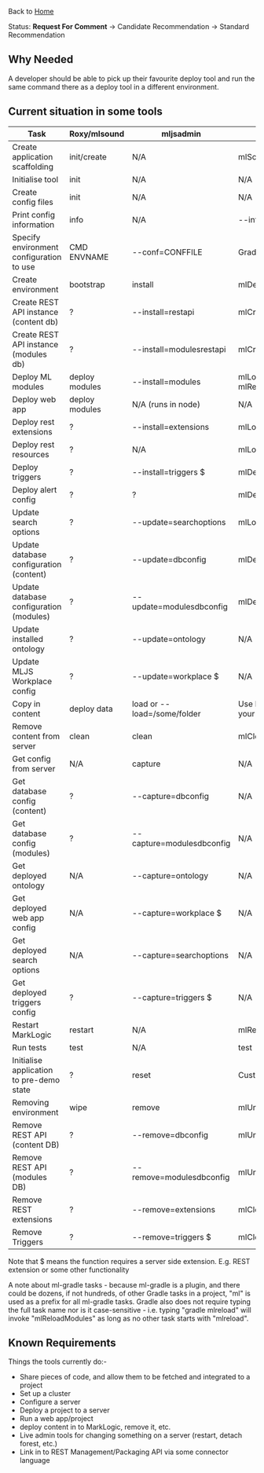 Back to [Home](../README.md)

Status: **Request For Comment** -> Candidate Recommendation -> Standard Recommendation

## Why Needed

A developer should be able to pick up their favourite deploy tool and run the same command there as a deploy tool in a different environment.

## Current situation in some tools

Task | Roxy/mlsound | mljsadmin | ml-gradle
---- | ---- | ---- | ----
Create application scaffolding | init/create | N/A | mlScaffold
Initialise tool | init | N/A | N/A
Create config files | init | N/A | N/A
Print config information | info | N/A | --info
Specify environment configuration to use | CMD ENVNAME | --conf=CONFFILE | Gradle properties plugin
Create environment | bootstrap | install | mlDeploy
Create REST API instance (content db) | ? | --install=restapi | mlCreateResource
Create REST API instance (modules db) | ? | --install=modulesrestapi | mlCreateResource
Deploy ML modules | deploy modules | --install=modules | mlLoadModules or mlReloadModules
Deploy web app | deploy modules | N/A (runs in node) | N/A
Deploy rest extensions | ? | --install=extensions | mlLoadModules
Deploy rest resources | ? | N/A | mlLoadModules
Deploy triggers | ? | --install=triggers $ | mlDeployTriggers
Deploy alert config | ? | ? | mlDeployAlertConfig
Update search options | ? | --update=searchoptions | mlLoadModules
Update database configuration (content) | ? | --update=dbconfig | mlDeployDatabases
Update database configuration (modules) | ? | --update=modulesdbconfig | mlDeployDatabases
Update installed ontology | ? | --update=ontology | N/A
Update MLJS Workplace config | ? | --update=workplace $ | N/A
Copy in content | deploy data | load or --load=/some/folder | Use MlcpTask or roll your own Gradle task
Remove content from server | clean | clean | mlClearContentDatabase
Get config from server | N/A | capture | N/A
Get database config (content) | ? | --capture=dbconfig | N/A
Get database config (modules) | ? | --capture=modulesdbconfig | N/A
Get deployed ontology | N/A | --capture=ontology | N/A
Get deployed web app config | N/A | --capture=workplace $ | N/A
Get deployed search options | N/A | --capture=searchoptions | N/A
Get deployed triggers config | ? | --capture=triggers $ | N/A
Restart MarkLogic | restart | N/A | mlRestartCluster
Run tests | test | N/A | test
Initialise application to pre-demo state | ? | reset | Custom Gradle task
Removing environment | wipe | remove | mlUndeploy
Remove REST API (content DB) | ? | --remove=dbconfig | mlUndeploy
Remove REST API (modules DB) | ? | --remove=modulesdbconfig | mlUndeploy
Remove REST extensions | ? | --remove=extensions | mlClearModules
Remove Triggers | ? | --remove=triggers $ | mlClearTriggers

Note that $ means the function requires a server side extension. E.g. REST extension or some other functionality

A note about ml-gradle tasks - because ml-gradle is a plugin, and there could be dozens, if not hundreds, of other Gradle tasks in a project, "ml" is used as a prefix for all ml-gradle tasks. Gradle also does not require typing the full task name nor is it case-sensitive - i.e. typing "gradle mlreload" will invoke "mlReloadModules" as long as no other task starts with "mlreload".

## Known Requirements

Things the tools currently do:-

- Share pieces of code, and allow them to be fetched and integrated to a project
- Set up a cluster
- Configure a server
- Deploy a project to a server
- Run a web app/project
- deploy content in to MarkLogic, remove it, etc.
- Live admin tools for changing something on a server (restart, detach forest, etc.)
- Link in to REST Management/Packaging API via some connector language
